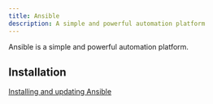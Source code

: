 ```yaml
---
title: Ansible
description: A simple and powerful automation platform
---
```


Ansible is a simple and powerful automation platform.

## Installation

[Installing and updating Ansible](https://docs.ansible.com/ansible/latest/installation_guide/intro_installation.html#installing-and-upgrading-ansible)

